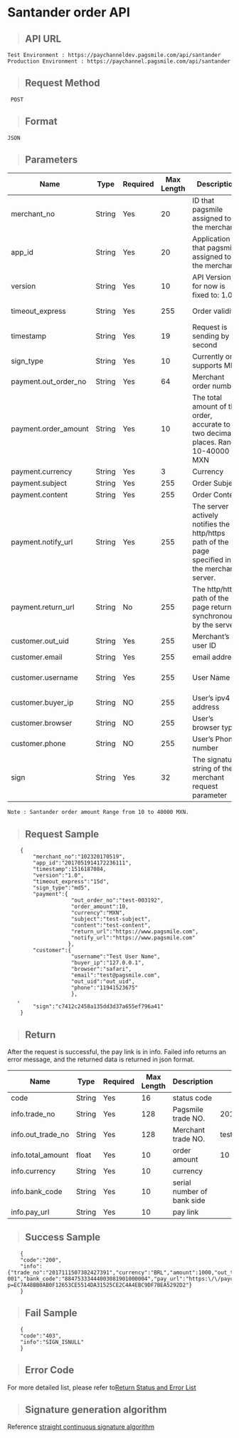 # Santander order API

>## API URL

    Test Environment : https://paychanneldev.pagsmile.com/api/santander
    Production Environment : https://paychannel.pagsmile.com/api/santander

>## Request Method

     POST

>## Format   

    JSON

>## Parameters

Name | Type | Required | Max Length | Description | Sample
---  | ---  | ---      | ---      | ---  | ---
merchant_no | String | Yes | 20 | ID that pagsmile assigned to the merchant | 1024201708140012289
app_id | String | Yes | 20 | Application ID that pagsmile assigned to the merchant | 2017051914172236111
version | String | Yes | 10 | API Version, for now is fixed to: 1.0 | 1.0
timeout_express | String | Yes | 255 | Order validity | One-day assignment: 1d or 24h or 1440m;
timestamp | String | Yes | 19 | Request is sending by second | 21516081919
sign_type | String | Yes | 10 | Currently only supports MD5 | MD5
payment.out_order_no | String | Yes | 64 | Merchant order number |
payment.order_amount | String | Yes | 10 | The total amount of the order, accurate to two decimal places. Range: 10-40000 MXN | 88.88
payment.currency | String | Yes | 3 | Currency | MXN
payment.subject | String | Yes | 255 | Order Subject |
payment.content | String | Yes | 255 | Order Content |
payment.notify_url | String | Yes | 255 | The server actively notifies the http/https path of the page specified in the merchant server. | https://www.pagsmile.com
payment.return_url | String | No | 255 | The http/https path of the page returned synchronously by the server. | https://www.pagsmile.com
customer.out_uid | String | Yes | 255 | Merchant’s user ID |  
customer.email | String | Yes | 255 | email address |  
customer.username | String | Yes | 255 | User Name | Mall merchants are required here; game merchants are optional.
customer.buyer_ip | String | NO | 255 | User’s ipv4 address |
customer.browser | String | NO | 255 | User’s browser type |
customer.phone | String | NO | 255 | User’s Phone number |
sign | String | Yes | 32 | The signature string of the merchant request parameter | The signature value calculated by the signature algorithm is detailed in the signature generation algorithm.

    Note : Santander order amount Range from 10 to 40000 MXN.

>## Request Sample

```
    {
        "merchant_no":"102320170519",
        "app_id":"2017051914172236111",
        "timestamp":1516187084,
        "version":"1.0",
        "timeout_express":"15d",
        "sign_type":"md5",
        "payment":{
                    "out_order_no":"test-003192",
                    "order_amount":10,
                    "currency":"MXN",
                    "subject":"test-subject",
                    "content":"test-content",
                    "return_url":"https://www.pagsmile.com",
                    "notify_url":"https://www.pagsmile.com"
                   },
        "customer":{
                    "username":"Test User Name",
                    "buyer_ip":"127.0.0.1",
                    "browser":"safari",
                    "email":"test@pagsmile.com",    
                    "out_uid":"out_uid",
                    "phone":"11941523675"
                    },
   ,               
        "sign":"c7412c2458a135dd3d37a655ef796a41"
    }

```

>## Return

  After the request is successful, the pay link is in info. Failed info returns an error message, and the returned data is returned in json format.

Name | Type | Required | Max Length | Description | Sample
---  | ---  | ---      | ---      | ---  | ---
code | String | Yes | 16 | status code |
info.trade_no | String | Yes | 128 | Pagsmile trade NO. | 2017042311015505011
info.out_trade_no | String | Yes | 128 | Merchant trade NO. | test-003192
info.total_amount | float | Yes | 10 | order amount | 10
info.currency | String | Yes | 10 | currency |
info.bank_code | String | Yes | 10 | serial number of bank side |
info.pay_url | String | Yes | 10 | pay link |

>## Success Sample

```
    {
    "code":"200",
    "info":{"trade_no":"2017111507382427391","currency":"BRL","amount":1000,"out_trade_no":"test-001","bank_code":"88475333444003081901000004","pay_url":"https:\/\/paychanneldevin.pagsmile.com\/pagsmile\/oxxoshow?p=EC7A48BB0AB0F12653CE5514DA31525CE2C4A4EBC9DF7BEA5292D2"}
    }

```

>## Fail Sample

```
    {
    "code":"403",
    "info":"SIGN_ISNULL"
    }

```

>## Error Code

For more detailed list, please refer to[Return Status and Error List](ReturnResult)

>## Signature generation algorithm  

Reference [straight continuous signature algorithm](DriectSign)
